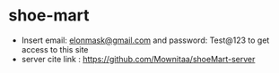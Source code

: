# shoe-mart
* Insert email: elonmask@gmail.com and password: Test@123 to get access to this site
* server cite link : https://github.com/Mownitaa/shoeMart-server
